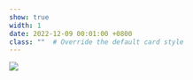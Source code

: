 ```yaml
---
show: true
width: 1
date: 2022-12-09 00:01:00 +0800
class: ""  # Override the default card style
---
```

<div>
<img src="{{ 'assets/logo/logo_LMU.png' | relative_url }}" class="img-fluid rounded" >
</div>
